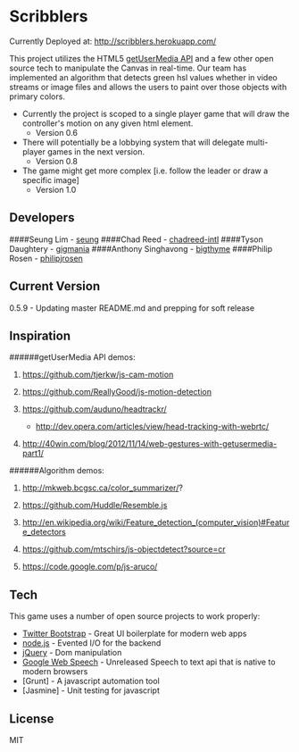 Scribblers
=========
Currently Deployed at: http://scribblers.herokuapp.com/

This project utilizes the HTML5 [getUserMedia API] and a few other open source tech to manipulate the Canvas in real-time. Our team has implemented an algorithm that detects green hsl values whether in video streams or image files and allows the users to paint over those objects with primary colors.

  - Currently the project is scoped to a single player game that will draw the controller's motion on any given html element.
    - Version 0.6
  - There will potentially be a lobbying system that will delegate multi-player games in the next version.
    - Version 0.8
  - The game might get more complex [i.e. follow the leader or draw a specific image]
    - Version 1.0

Developers
-
####Seung Lim - [seung]
####Chad Reed - [chadreed-intl]
####Tyson Daughtery - [gigmania]
####Anthony Singhavong - [bigthyme]
####Philip Rosen - [philipjrosen]

Current Version
-
0.5.9 - Updating master README.md and prepping for soft release
 
Inspiration
-
######getUserMedia API demos:

1. https://github.com/tjerkw/js-cam-motion

2. https://github.com/ReallyGood/js-motion-detection

3. https://github.com/auduno/headtrackr/
    - http://dev.opera.com/articles/view/head-tracking-with-webrtc/

4. http://40win.com/blog/2012/11/14/web-gestures-with-getusermedia-part1/

######Algorithm demos:

1. http://mkweb.bcgsc.ca/color_summarizer/?

2. https://github.com/Huddle/Resemble.js

3. http://en.wikipedia.org/wiki/Feature_detection_(computer_vision)#Feature_detectors

4. https://github.com/mtschirs/js-objectdetect?source=cr

5. https://code.google.com/p/js-aruco/
 

Tech
-----------

This game uses a number of open source projects to work properly:


* [Twitter Bootstrap] - Great UI boilerplate for modern web apps
* [node.js] - Evented I/O for the backend
* [jQuery] - Dom manipulation
* [Google Web Speech] - Unreleased Speech to text api that is native to modern browsers
* [Grunt] - A javascript automation tool 
* [Jasmine] - Unit testing for javascript

License
-

MIT

  [bigthyme]: https://github.com/bigthyme/
  [seung]: https://github.com/seung/
  [chadreed-intl]: https://github.com/chadreed-intl/
  [gigmania]: https://github.com/gigmania/
  [philipjrosen]: https://github.com/philipjrosen/
  [node.js]: http://nodejs.org
  [Twitter Bootstrap]: http://twitter.github.com/bootstrap/
  [jQuery]: http://jquery.com
  [Express]: http://expressjs.com/
  [Google Web Speech]: https://dvcs.w3.org/hg/speech-api/raw-file/tip/speechapi.html
  [getUserMedia API]: http://www.html5rocks.com/en/tutorials/getusermedia/intro/
